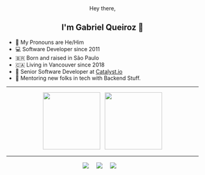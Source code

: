 <div align="center">
  Hey there,
  <h2> I'm Gabriel Queiroz 👋 </h2>
</div>

- 💬 My Pronouns are He/Him
- 💻 Software Developer since 2011
- 🇧🇷 Born and raised in São Paulo
- 🇨🇦 Living in Vancouver since 2018
- 💼 Senior Software Developer at [Catalyst.io](catalyst.io)
- 🌱 Mentoring new folks in tech with Backend Stuff.

---

<div align="center">
  <img height="150em" src="https://github-readme-stats.vercel.app/api?username=gabrielqueiroz&show_icons=true&theme=nord&include_all_commits=true&count_private=true&hide_border=true" /> &nbsp; <img height="150em" src="https://github-readme-streak-stats.herokuapp.com/?user=gabrielqueiroz&theme=nord&hide_border=true" />
</div>

---

<div align="center">
  <a href="https://www.linkedin.com/in/gabrielfatec/" target="blank"><img align="center" src="https://img.shields.io/badge/Linkedin-0077B5?style=for-the-badge&logo=linkedin&logoColor=white" /></a> &nbsp;&nbsp;&nbsp; 
   <a href="mailto:gabriel.fatec@hotmail.com" target="blank"><img align="center" src="https://img.shields.io/badge/Mail-D14836?style=for-the-badge&logo=mail.ru&logoColor=white" /></a> &nbsp;&nbsp;&nbsp;
   <a href="https://gabrielqueiroz.github.io" target="blank"><img align="center" src="https://img.shields.io/badge/github.io-181717?style=for-the-badge&logo=github&logoColor=white" /></a> &nbsp;&nbsp;&nbsp;
</div>
